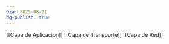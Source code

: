 ```yaml
---
Dia: 2025-08-21
dg-publish: true
---
```

[[Capa de Aplicacion]]
[[Capa de Transporte]]
[[Capa de Red]]